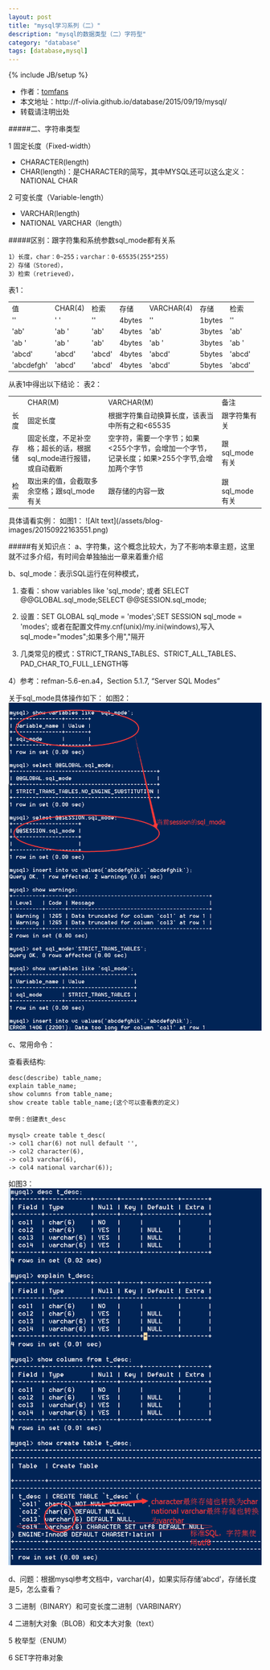 ```yaml
---
layout: post
title: "mysql学习系列（二）"
description: "mysql的数据类型（二）字符型"
category: "database"
tags: [database,mysql]
---
```

{% include JB/setup %}

<ul>
    <li>作者：<a href="http://weibo.com/Polivia" target="blank">tomfans</a></li>
    <li>本文地址：http://f-olivia.github.io/database/2015/09/19/mysql/</li>
    <li>转载请注明出处</li>
</ul>

#####二、字符串类型

1 固定长度（Fixed-width）

* CHARACTER(length)
* CHAR(length)：是CHARACTER的简写，其中MYSQL还可以这么定义：NATIONAL CHAR

2 可变长度（Variable-length）

* VARCHAR(length)
* NATIONAL VARCHAR（length）

#####区别：跟字符集和系统参数sql_mode都有关系

	1）长度，char：0~255；varchar：0-65535(255*255)
	2）存储（Stored），
	3）检索（retrieved），
表1：
<table>
	<tr>
		<td>值</td><td>CHAR(4)</td><td>检索</td><td>存储</td><td>VARCHAR(4)</td><td>存储</td><td>检索</td>
		<tr>
		<td>''</td><td>'    '</td><td>''</td><td>4bytes</td><td>''</td><td>1bytes</td><td>''</td>
		<tr>
		<td>'ab'</td><td>'ab  '</td><td>'ab'</td><td>4bytes</td><td>'ab'</td><td>3bytes</td><td>'ab'</td>
		<tr>
		<td>'ab '</td><td>'ab  '</td><td>'ab'</td><td>4bytes</td><td>'ab '</td><td>3bytes</td><td>'ab '</td>
		<tr>
		<td>'abcd'</td><td>'abcd'</td><td>'abcd'</td><td>4bytes</td><td>'abcd'</td><td>5bytes</td><td>'abcd'</td>
		<tr>
		<td>'abcdefgh'</td><td>'abcd'</td><td>'abcd'</td><td>4bytes</td><td>'abcd'</td><td>5bytes</td><td>'abcd'</td>
	</tr>
</table>
从表1中得出以下结论：
表2：
<table>
	<tr>
		<td> </td><td>CHAR(M)</td><td>VARCHAR(M)</td><td>备注</td>
		<tr>
		<td>长度</td><td>固定长度</td><td>根据字符集自动换算长度，该表当中所有之和<65535</td><td>跟字符集有关</td>
		<tr>
		<td>存储</td><td>固定长度，不足补空格；超长的话，根据sql_mode进行报错，或自动截断</td><td>空字符，需要一个字节；如果<255个字节，会增加一个字节，记录长度；如果>255个字节,会增加两个字节</td></td><td>跟sql_mode有关</td>
		<tr>
		<td>检索</td><td>取出来的值，会截取多余空格；跟sql_mode有关</td><td>跟存储的内容一致</td></td><td>跟sql_mode有关</td>
	</tr>
</table>
具体请看实例：
如图1：
	![Alt text](/assets/blog-images/20150922163551.png)



#####有关知识点：
a、字符集，这个概念比较大，为了不影响本章主题，这里就不过多介绍，有时间会单独抽出一章来着重介绍

b、sql_mode：表示SQL运行在何种模式，

1) 查看：show variables like 'sql_mode'; 或者 SELECT @@GLOBAL.sql_mode;SELECT @@SESSION.sql_mode;

2) 设置：SET GLOBAL sql_mode = 'modes';SET SESSION sql_mode = 'modes';
或者在配置文件my.cnf(unix)/my.ini(windows),写入sql_mode="modes";如果多个用","隔开

3) 几类常见的模式：STRICT_TRANS_TABLES、STRICT_ALL_TABLES、PAD_CHAR_TO_FULL_LENGTH等

4）参考：refman-5.6-en.a4，Section 5.1.7, “Server SQL Modes”

关于sql_mode具体操作如下：
如图2：
	![Alt text](/assets/blog-images/20150922164809.png)


c、常用命令：
	
查看表结构:

	desc(describe) table_name;
	explain table_name;
	show columns from table_name;
	show create table table_name;(这个可以查看表的定义)
	
	举例：创建表t_desc
	
	mysql> create table t_desc(
    -> col1 char(6) not null default '',
    -> col2 character(6),
    -> col3 varchar(6),
    -> col4 national varchar(6));
	

如图3：
	![Alt text](/assets/blog-images/20150922095133.png)

d、问题：根据mysql参考文档中，varchar(4)，如果实际存储‘abcd’，存储长度是5，怎么查看？

3 二进制（BINARY）和可变长度二进制（VARBINARY）

4 二进制大对象（BLOB）和文本大对象（text）

5 枚举型（ENUM）

6 SET字符串对象

